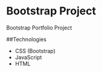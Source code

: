 # Bootstrap Project

Bootstrap Portfolio Project

##Technologies
- CSS (Bootstrap)
- JavaScript
- HTML
